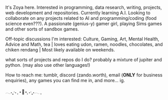It's Zoya here. Interested in programming, data research, writing, projects, web development and repositories. Currently learning A.I. Looking to collaborate on any projects related to AI and programming/coding (food science even???). A passionate (genius-y) gamer girl, playing Sims games and other sorts of sandbox games.

Off-topic discussions I'm interested: Culture, Gaming, Art, Mental Health, Advice and Math, tea | loves eating udon, ramen, noodles, chocolates, and chiken rendang 
| Most likely available on weekends.

what sorts of projects and repos do I do? probably a mixture of jupiter and python. (may also use other languages!)

How to reach me: tumblr, discord (zando.worth), email (**ONLY** for business enquiries), any games you can find me in, and more... ig.

𓂃˖˳·˖ ִֶָ ⋆🍃⋆ ִֶָ˖·˳˖𓂃 ִֶָ
